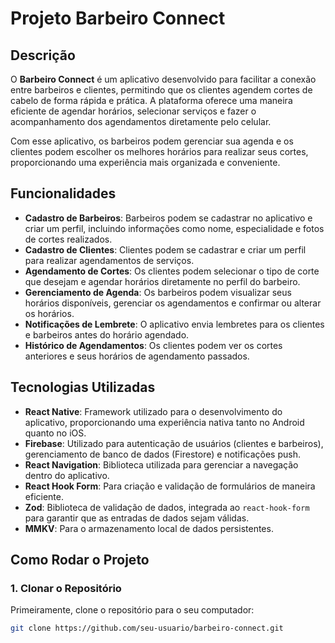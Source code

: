 # Projeto Barbeiro Connect

## Descrição

O **Barbeiro Connect** é um aplicativo desenvolvido para facilitar a conexão entre barbeiros e clientes, permitindo que os clientes agendem cortes de cabelo de forma rápida e prática. A plataforma oferece uma maneira eficiente de agendar horários, selecionar serviços e fazer o acompanhamento dos agendamentos diretamente pelo celular.

Com esse aplicativo, os barbeiros podem gerenciar sua agenda e os clientes podem escolher os melhores horários para realizar seus cortes, proporcionando uma experiência mais organizada e conveniente.

## Funcionalidades

- **Cadastro de Barbeiros**: Barbeiros podem se cadastrar no aplicativo e criar um perfil, incluindo informações como nome, especialidade e fotos de cortes realizados.
- **Cadastro de Clientes**: Clientes podem se cadastrar e criar um perfil para realizar agendamentos de serviços.
- **Agendamento de Cortes**: Os clientes podem selecionar o tipo de corte que desejam e agendar horários diretamente no perfil do barbeiro.
- **Gerenciamento de Agenda**: Os barbeiros podem visualizar seus horários disponíveis, gerenciar os agendamentos e confirmar ou alterar os horários.
- **Notificações de Lembrete**: O aplicativo envia lembretes para os clientes e barbeiros antes do horário agendado.
- **Histórico de Agendamentos**: Os clientes podem ver os cortes anteriores e seus horários de agendamento passados.

## Tecnologias Utilizadas

- **React Native**: Framework utilizado para o desenvolvimento do aplicativo, proporcionando uma experiência nativa tanto no Android quanto no iOS.
- **Firebase**: Utilizado para autenticação de usuários (clientes e barbeiros), gerenciamento de banco de dados (Firestore) e notificações push.
- **React Navigation**: Biblioteca utilizada para gerenciar a navegação dentro do aplicativo.
- **React Hook Form**: Para criação e validação de formulários de maneira eficiente.
- **Zod**: Biblioteca de validação de dados, integrada ao `react-hook-form` para garantir que as entradas de dados sejam válidas.
- **MMKV**: Para o armazenamento local de dados persistentes.

## Como Rodar o Projeto

### 1. Clonar o Repositório

Primeiramente, clone o repositório para o seu computador:

```bash
git clone https://github.com/seu-usuario/barbeiro-connect.git
